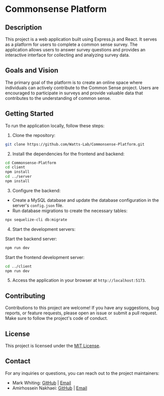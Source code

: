 # Commonsense Platform

## Description
This project is a web application built using Express.js and React. It serves as a platform for users to complete a common sense survey. The application allows users to answer survey questions and provides an interactive interface for collecting and analyzing survey data.

  
## Goals and Vision

The primary goal of the platform is to create an online space where individuals can actively contribute to the Common Sense project. Users are encouraged to participate in surveys and provide valuable data that contributes to the understanding of common sense.

## Getting Started
To run the application locally, follow these steps:

1. Clone the repository:

```bash
git clone https://github.com/Watts-Lab/Commonsense-Platform.git
```

2. Install the dependencies for the frontend and backend:

```bash
cd Commonsense-Platform
cd client
npm install
cd ../server
npm install
```

3. Configure the backend:
- Create a MySQL database and update the database configuration in the server's `config.json` file.
- Run database migrations to create the necessary tables:
```bash
npx sequelize-cli db:migrate
```
4. Start the development servers:

Start the backend server:

```bash
npm run dev
```

Start the frontend development server:

```bash
cd ../client
npm run dev
```

5. Access the application in your browser at `http://localhost:5173`.

## Contributing
Contributions to this project are welcome! If you have any suggestions, bug reports, or feature requests, please open an issue or submit a pull request. Make sure to follow the project's code of conduct.

## License
This project is licensed under the [MIT License](link-to-license).

## Contact
For any inquiries or questions, you can reach out to the project maintainers:

- Mark Whiting: [GitHub](https://github.com/markwhiting) | [Email](mark@whiting.me)
- Amirhossein Nakhaei: [GitHub](https://github.com/amirrr) | [Email](maintainer@example.com)


